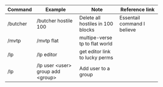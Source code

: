 | Command | Example | Note | Reference link |
| --- | --- | --- | --- |
| /butcher | /butcher hostile 100 | Delete all hostiles in 100 blocks | Essentail command I believe |
| /mvtp | /mvtp flat | multipe-verse tp to flat world | |
| /lp | /lp editor | get editor link to lucky perms | |
| /lp | /lp user \<user\> group add \<group\>  | Add user to a group |
